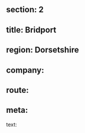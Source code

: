 ﻿section: 2
----
title: Bridport
----
region: Dorsetshire
----
company:
----
route:
----
meta:
----
text:
